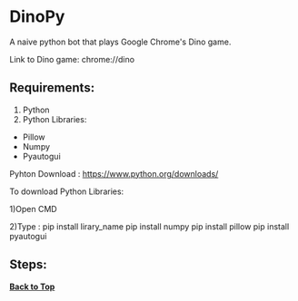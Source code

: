 # DinoPy
A naive python bot that plays Google Chrome's Dino game.

Link to Dino game: chrome://dino

## Requirements:
1) Python
2) Python Libraries:
* Pillow
* Numpy
* Pyautogui

  
Pyhton Download : https://www.python.org/downloads/

To download Python Libraries:

1)Open CMD

2)Type : pip install lirary_name
  pip install numpy
  pip install pillow
  pip install pyautogui
  
## Steps:

**[Back to Top](#DinoPy)**

